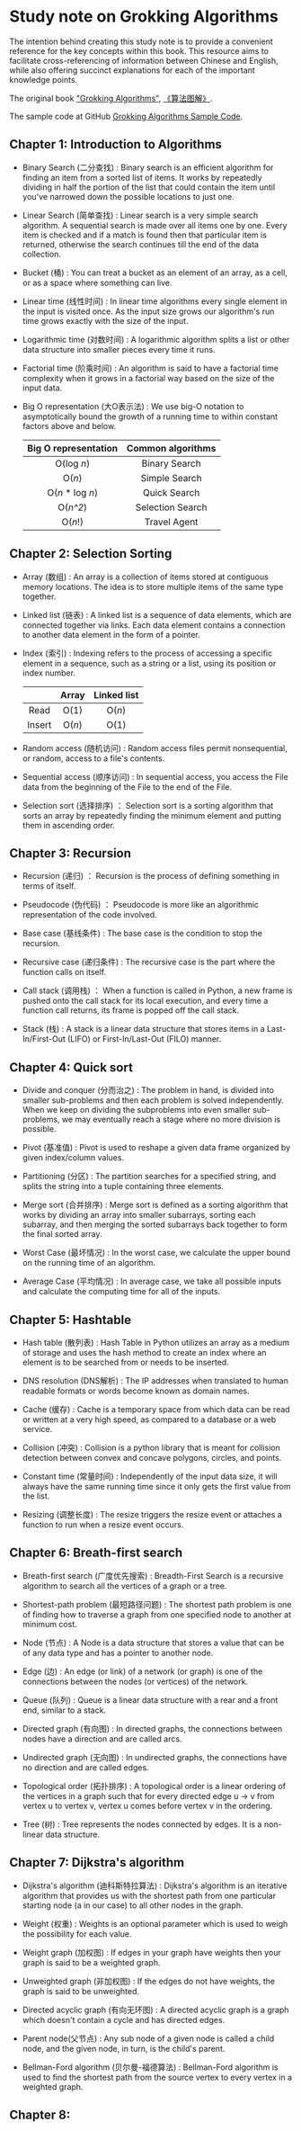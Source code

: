 # Study note on Grokking Algorithms
The intention behind creating this study note is to provide a convenient reference for the key concepts within this book. This resource aims to facilitate cross-referencing of information between Chinese and English, while also offering succinct explanations for each of the important knowledge points.

The original book ["Grokking Algorithms"](https://www.manning.com/books/grokking-algorithms), [《算法图解》](https://github.com/ZhengZhang008/GrokkingAlgorithms/blob/master/%E7%AE%97%E6%B3%95%E5%9B%BE%E8%A7%A3.pdf).

The sample code at GitHub [Grokking Algorithms Sample Code](https://github.com/egonschiele/grokking_algorithms).

## Chapter 1: Introduction to Algorithms
- Binary Search (二分查找)
: Binary search is an efficient algorithm for finding an item from a sorted list of items. It works by repeatedly dividing in half the portion of the list that could contain the item until you've narrowed down the possible locations to just one.

- Linear Search (简单查找)
: Linear search is a very simple search algorithm. A sequential search is made over all items one by one. Every item is checked and if a match is found then that particular item is returned, otherwise the search continues till the end of the data collection.

- Bucket (桶)
: You can treat a bucket as an element of an array, as a cell, or as a space where something can live.

- Linear time (线性时间)
: In linear time algorithms every single element in the input is visited once. As the input size grows our algorithm's run time grows exactly with the size of the input.

- Logarithmic time (对数时间)
: A logarithmic algorithm splits a list or other data structure into smaller pieces every time it runs.

- Factorial time (阶乘时间)
: An algorithm is said to have a factorial time complexity when it grows in a factorial way based on the size of the input data.

- Big O representation (大O表示法)
: We use big-O notation to asymptotically bound the growth of a running time to within constant factors above and below.

  | Big O representation | Common algorithms |
  |:---:|:---:|
  | O(log *n*) | Binary Search |
  | O(*n*) | Simple Search |
  | O(*n* * log *n*) | Quick Search |
  | O(*n^2*) | Selection Search |
  | O(*n*!) | Travel Agent |

## Chapter 2: Selection Sorting
- Array (数组)
: An array is a collection of items stored at contiguous memory locations. The idea is to store multiple items of the same type together.

- Linked list (链表)
: A linked list is a sequence of data elements, which are connected together via links. Each data element contains a connection to another data element in the form of a pointer.

- Index (索引)
: Indexing refers to the process of accessing a specific element in a sequence, such as a string or a list, using its position or index number.

  | | Array | Linked list |
  |:---:|:---:|:---:|
  | Read | O(1) | O(*n*) |
  | Insert | O(*n*) | O(1) |

- Random access (随机访问)
: Random access files permit nonsequential, or random, access to a file's contents. 

- Sequential access (顺序访问)
: In sequential access, you access the File data from the beginning of the File to the end of the File.

- Selection sort (选择排序)
： Selection sort is a sorting algorithm that sorts an array by repeatedly finding the minimum element and putting them in ascending order. 

## Chapter 3: Recursion
- Recursion (递归)
： Recursion is the process of defining something in terms of itself.

- Pseudocode (伪代码)
： Pseudocode is more like an algorithmic representation of the code involved.

- Base case (基线条件)
: The base case is the condition to stop the recursion.

- Recursive case (递归条件)
: The recursive case is the part where the function calls on itself.

- Call stack (调用栈)
： When a function is called in Python, a new frame is pushed onto the call stack for its local execution, and every time a function call returns, its frame is popped off the call stack.

- Stack (栈)
: A stack is a linear data structure that stores items in a Last-In/First-Out (LIFO) or First-In/Last-Out (FILO) manner.

## Chapter 4: Quick sort
- Divide and conquer (分而治之)
: The problem in hand, is divided into smaller sub-problems and then each problem is solved independently. When we keep on dividing the subproblems into even smaller sub-problems, we may eventually reach a stage where no more division is possible.

- Pivot (基准值)
: Pivot is used to reshape a given data frame organized by given index/column values.

- Partitioning (分区)
: The partition searches for a specified string, and splits the string into a tuple containing three elements. 

- Merge sort (合并排序)
: Merge sort is defined as a sorting algorithm that works by dividing an array into smaller subarrays, sorting each subarray, and then merging the sorted subarrays back together to form the final sorted array.

- Worst Case (最坏情况)
: In the worst case, we calculate the upper bound on the running time of an algorithm.

- Average Case (平均情况)
: In average case, we take all possible inputs and calculate the computing time for all of the inputs.

## Chapter 5: Hashtable
- Hash table (散列表)
: Hash Table in Python utilizes an array as a medium of storage and uses the hash method to create an index where an element is to be searched from or needs to be inserted. 

- DNS resolution (DNS解析)
: The IP addresses when translated to human readable formats or words become known as domain names.

- Cache (缓存)
: Cache is a temporary space from which data can be read or written at a very high speed, as compared to a database or a web service.

- Collision (冲突)
: Collision is a python library that is meant for collision detection between convex and concave polygons, circles, and points.

- Constant time (常量时间)
: Independently of the input data size, it will always have the same running time since it only gets the first value from the list.

- Resizing (调整长度)
: The resize triggers the resize event or attaches a function to run when a resize event occurs.

## Chapter 6: Breath-first search
- Breath-first search (广度优先搜索)
: Breadth-First Search is a recursive algorithm to search all the vertices of a graph or a tree.

- Shortest-path problem (最短路径问题)
: The shortest path problem is one of finding how to traverse a graph from one specified node to another at minimum cost.

- Node (节点)
: A Node is a data structure that stores a value that can be of any data type and has a pointer to another node.

- Edge (边)
: An edge (or link) of a network (or graph) is one of the connections between the nodes (or vertices) of the network.

- Queue (队列)
: Queue is a linear data structure with a rear and a front end, similar to a stack.

- Directed graph (有向图)
: In directed graphs, the connections between nodes have a direction and are called arcs.

- Undirected graph (无向图)
: In undirected graphs, the connections have no direction and are called edges.

- Topological order (拓扑排序)
: A topological order is a linear ordering of the vertices in a graph such that for every directed edge u -> v from vertex u to vertex v, vertex u comes before vertex v in the ordering.

- Tree (树)
: Tree represents the nodes connected by edges. It is a non-linear data structure.

## Chapter 7: Dijkstra's algorithm
- Dijkstra's algorithm (迪科斯特拉算法)
: Dijkstra's algorithm is an iterative algorithm that provides us with the shortest path from one particular starting node (a in our case) to all other nodes in the graph.

- Weight (权重)
: Weights is an optional parameter which is used to weigh the possibility for each value.

- Weight graph (加权图)
: If edges in your graph have weights then your graph is said to be a weighted graph.

- Unweighted graph (非加权图)
: If the edges do not have weights, the graph is said to be unweighted.

- Directed acyclic graph (有向无环图)
: A directed acyclic graph is a graph which doesn't contain a cycle and has directed edges.

- Parent node(父节点)
: Any sub node of a given node is called a child node, and the given node, in turn, is the child's parent.

- Bellman-Ford algorithm (贝尔曼-福德算法)
: Bellman-Ford algorithm is used to find the shortest path from the source vertex to every vertex in a weighted graph.

## Chapter 8:

